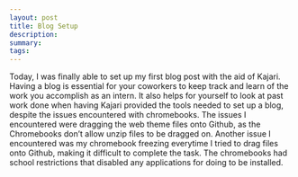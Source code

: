 ```yaml
---
layout: post
title: Blog Setup
description: 
summary: 
tags: 
---
```

  Today, I was finally able to set up my first blog post with the aid of Kajari. Having a blog is essential for your coworkers to keep track and learn of the work you accomplish as an intern. It also helps for yourself to look at past work done when having  Kajari provided the tools needed to set up a blog, despite the issues encountered with chromebooks. The issues I encountered were dragging the web theme files onto Github, as the Chromebooks don’t allow unzip files to be dragged on. Another issue I encountered was my chromebook freezing everytime I tried to drag files onto Github, making it difficult to complete the task. The chromebooks had school restrictions that disabled any applications for doing to be installed.

